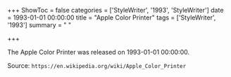 +++
ShowToc = false
categories = ['StyleWriter', '1993', 'StyleWriter']
date = 1993-01-01 00:00:00
title = "Apple Color Printer"
tags = ['StyleWriter', '1993']
summary = " "

+++

The Apple Color Printer was released on 1993-01-01 00:00:00.

Source: `https://en.wikipedia.org/wiki/Apple_Color_Printer`
